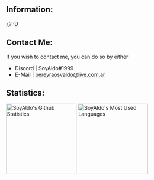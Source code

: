 ## Information:
¿? :D

<!---
SoyAldo/SoyAldo is a ✨ special ✨ repository because its `README.md` (this file) appears on your GitHub profile.
You can click the Preview link to take a look at your changes.
--->

## Contact Me:
If you wish to contact me, you can do so by either <br/>
* Discord | SoyAldo#1999 <br/>
* E-Mail | pereyraosvaldo@live.com.ar <br/>

## Statistics:
<img align="left" height="190px" weight="40%" alt="SoyAldo's Github Statistics" src="https://github-readme-stats.vercel.app/api?username=SoyAldo&show_icons=true&hide_border=true&theme=dark&icon_color=00f6ff&count_private=true&include_all_commits=true"/> 
<img align="left" height="190px" weight="40%" alt="SoyAldo's Most Used Languages" src="https://github-readme-stats.vercel.app/api/top-langs/?username=SoyAldo&theme=dark&hide_border=true&layout=default" />

